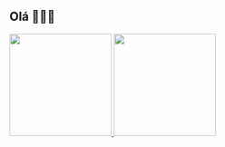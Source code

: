 ## Olá 👋🏻😸



<div>
<a href="https://github.com/E-AhrixOne">
<img loading="lazy" height="180em" src="https://github-readme-stats.vercel.app/api/top-langs/?username=E-AhrixOne&layout=compact&langs_count=7&theme=dracula"/>
<img loading="lazy" height="180em" src="https://github-readme-stats.vercel.app/api?username=E-AhrixOne&show_icons=true&theme=dracula&include_all_commits=true&count_private=true"/>
</div>
